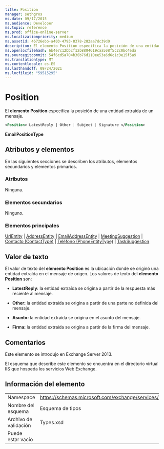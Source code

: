 ```yaml
---
title: Position
manager: sethgros
ms.date: 09/17/2015
ms.audience: Developer
ms.topic: reference
ms.prod: office-online-server
ms.localizationpriority: medium
ms.assetid: 46726ebb-a403-4793-8378-282aa7dc39d0
description: El elemento Position especifica la posición de una entidad extraída de un mensaje.
ms.openlocfilehash: 6b4e7c12bbcf12b8804619caa508f5c2c0bc4eda
ms.sourcegitcommit: 54f6cd5a704b36b76d110ee53a6d6c1c3e15f5a9
ms.translationtype: MT
ms.contentlocale: es-ES
ms.lasthandoff: 09/24/2021
ms.locfileid: "59515295"
---
```

# <a name="position"></a>Position

El **elemento Position** especifica la posición de una entidad extraída de un mensaje. 
  
```XML
<Position> LatestReply | Other | Subject | Signature </Position>
```

 **EmailPositionType**
## <a name="attributes-and-elements"></a>Atributos y elementos

En las siguientes secciones se describen los atributos, elementos secundarios y elementos primarios.
  
### <a name="attributes"></a>Atributos

Ninguna.
  
### <a name="child-elements"></a>Elementos secundarios

Ninguno.
  
### <a name="parent-elements"></a>Elementos principales

[UrlEntity](urlentity.md)  |  [AddressEntity](addressentity.md)  |  [EmailAddressEntity](emailaddressentity.md)  |  [MeetingSuggestion](meetingsuggestion.md)  |  [Contacto (ContactType)](contact-contacttype.md)  |  [Teléfono (PhoneEntityType)](phone-phoneentitytype.md)  |  [TaskSuggestion](tasksuggestion.md)
  
## <a name="text-value"></a>Valor de texto

El valor de texto del **elemento Position** es la ubicación donde se originó una entidad extraída en el mensaje de origen. Los valores de texto del **elemento Position** son: 
  
- **LatestReply:** la entidad extraída se origina a partir de la respuesta más reciente al mensaje. 
    
- **Other:** la entidad extraída se origina a partir de una parte no definida del mensaje. 
    
- **Asunto:** la entidad extraída se origina en el asunto del mensaje. 
    
- **Firma:** la entidad extraída se origina a partir de la firma del mensaje. 
    
## <a name="remarks"></a>Comentarios

Este elemento se introdujo en Exchange Server 2013.
  
El esquema que describe este elemento se encuentra en el directorio virtual IIS que hospeda los servicios Web Exchange.
  
## <a name="element-information"></a>Información del elemento

|||
|:-----|:-----|
|Namespace  <br/> |https://schemas.microsoft.com/exchange/services/2006/types  <br/> |
|Nombre del esquema  <br/> |Esquema de tipos  <br/> |
|Archivo de validación  <br/> |Types.xsd  <br/> |
|Puede estar vacío  <br/> ||
   

